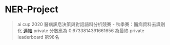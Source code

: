 # NER-Project
>ai cup 2020
>醫病訊息決策與對話語料分析競賽 - 秋季賽：醫病資料去識別化 [連結](https://aidea-web.tw/topic/d84fabf5-9adf-4e1d-808e-91fbd4e03e6d)
>private 分數應為 0.6733814391661656
>為最終 private leaderboard 第98名
